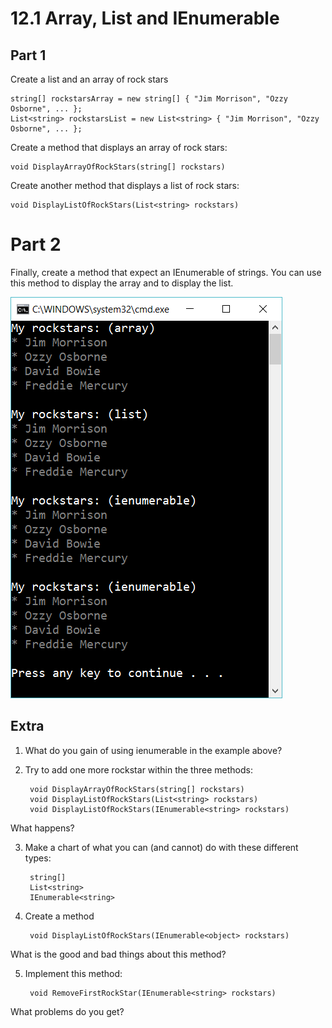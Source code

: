 ﻿# 12.1 Array, List and IEnumerable

## Part 1

Create a list and an array of rock stars

    string[] rockstarsArray = new string[] { "Jim Morrison", "Ozzy Osborne", ... };
    List<string> rockstarsList = new List<string> { "Jim Morrison", "Ozzy Osborne", ... };

Create a method that displays an array of rock stars:

    void DisplayArrayOfRockStars(string[] rockstars)

Create another method that displays a list of rock stars:

    void DisplayListOfRockStars(List<string> rockstars)

# Part 2

Finally, create a method that expect an IEnumerable of strings. You can use this method to display the array and to display the list.

![45](Images/45.png)

## Extra

1. What do you gain of using ienumerable in the example above?

2. Try to add one more rockstar within the three methods:

        void DisplayArrayOfRockStars(string[] rockstars)
        void DisplayListOfRockStars(List<string> rockstars)
        void DisplayListOfRockStars(IEnumerable<string> rockstars)

What happens?

3. Make a chart of what you can (and cannot) do with these different types:

	    string[]
	    List<string>
	    IEnumerable<string>

4. Create a method

	    void DisplayListOfRockStars(IEnumerable<object> rockstars)

What is the good and bad things about this method?

5. Implement this method:

	    void RemoveFirstRockStar(IEnumerable<string> rockstars)

What problems do you get?
